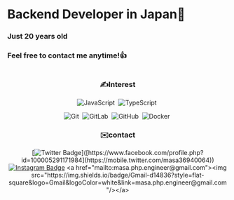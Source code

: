 # Backend Developer in Japan👋
### Just 20 years old 
### Feel free to contact me anytime!👍
#
<div align='center'>
  <h3> ✍Interest </h3>
  
![JavaScript](https://img.shields.io/badge/-JavaScript-05122A?style=flat&logo=JavaScript&color=black)&nbsp;
![TypeScript](https://img.shields.io/badge/-TypeScript-3178C6?style=flat&logo=TypeScript&color=black)&nbsp;
<!-- ![Express](https://img.shields.io/badge/-Express-05122A?style=flat&logo=Express&logoColor=Express&color=black)&nbsp; -->
<!-- ![Python](https://img.shields.io/badge/-Python-05122A?style=flat&logo=python&color=black)&nbsp; -->

<!-- ![MongoDB](https://img.shields.io/badge/-MongoDB-47A248?style=flat&logo=MongoDB&logoColor=MongoDB&color=black)&nbsp; -->
<!-- ![MySQL](https://img.shields.io/badge/-MySQL-4479A1?style=flat&logo=MySQL&logoColor=MySQL&color=black)&nbsp; -->

![Git](https://img.shields.io/badge/-Git-05122A?style=flat&logo=git&color=black)&nbsp;
![GitLab](https://img.shields.io/badge/-GitLab-FC6D26?style=flat&logo=GitLab&color=black)&nbsp;
![GitHub](https://img.shields.io/badge/-GitHub-05122A?style=flat&logo=github&color=black)&nbsp;
![Docker](https://img.shields.io/badge/-Docker-2496ED?style=flat&logo=Docker&color=black)&nbsp;

<div align=center>
 <h3>✉️contact</h3>
  
[![Twitter Badge](https://img.shields.io/badge/-Facebook-1877f2?style=flat-square&logo=facebook&logoColor=white&link=[https://www.facebook.com/profile.php?id=100005291171984](https://mobile.twitter.com/masa36940064))]([https://www.facebook.com/profile.php?id=100005291171984](https://mobile.twitter.com/masa36940064))
[![Instagram Badge](https://img.shields.io/badge/-Instagram-dd2a7b?style=flat-square&logo=instagram&logoColor=white&link=https://www.instagram.com/data.scientist/)]([https://www.instagram.com/imbel9830/](https://instagram.com/masa_626_/))
  <a href="mailto:masa.php.engineer@gmail.com"><img src="https://img.shields.io/badge/Gmail-d14836?style=flat-square&logo=Gmail&logoColor=white&link=masa.php.engineer@gmail.com"/></a>

</div>
